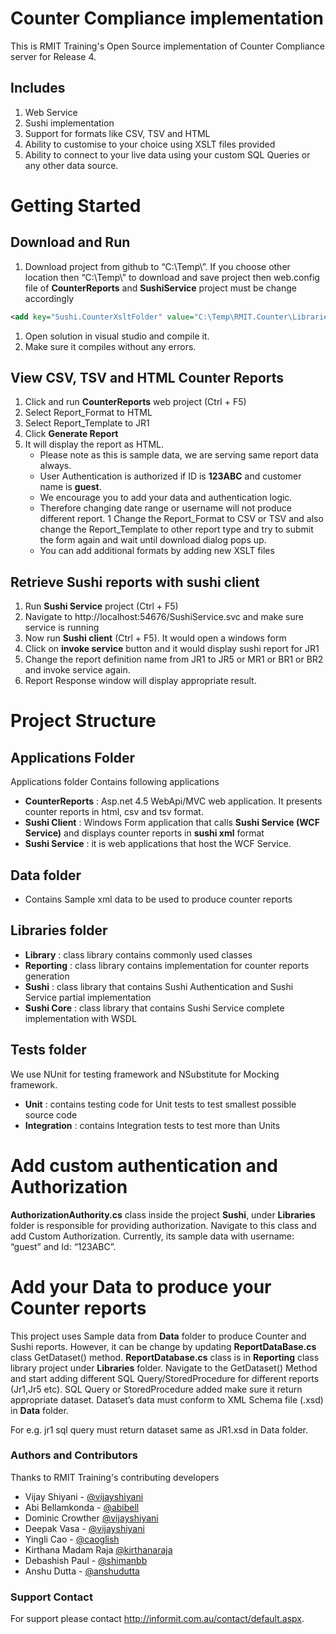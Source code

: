 # Counter Compliance implementation
This is RMIT Training's Open Source implementation of Counter Compliance server for Release 4.

## Includes
1. Web Service
1. Sushi implementation
1. Support for formats like CSV, TSV and HTML
1. Ability to customise to your choice using XSLT files provided
1. Ability to connect to your live data using your custom SQL Queries or any other data source.

# Getting Started

## Download and Run
1. Download project from github to “C:\Temp\”. If you choose other location then “C:\Temp\” to download and save project then web.config file of **CounterReports** and **SushiService** project must be change accordingly
```xml
<add key="Sushi.CounterXsltFolder" value="C:\Temp\RMIT.Counter\Libraries\Reporting\Reports\Xslt" />
```
1. Open solution in visual studio and compile it.
1. Make sure it compiles without any errors.

## View CSV, TSV and HTML Counter Reports
1. Click and run **CounterReports** web project (Ctrl + F5)
1. Select Report_Format to HTML
1. Select Report_Template to JR1
1. Click **Generate Report**
1. It will display the report as HTML.
    * Please note as this is sample data, we are serving same report data always.
    * User Authentication is authorized if ID is **123ABC** and customer name is **guest**.
    * We encourage you to add your data and authentication logic.
    * Therefore changing date range or username will not produce different report.
1 Change the Report_Format to CSV or TSV and also change the Report_Template to other report type and try to submit the form again and wait until download dialog pops up.
    * You can add additional formats by adding new XSLT files

## Retrieve Sushi reports with sushi client
1. Run **Sushi Service** project (Ctrl + F5)
1. Navigate to http://localhost:54676/SushiService.svc and make sure service is running
1. Now run **Sushi client** (Ctrl + F5). It would open a windows form
1. Click on **invoke service** button and it would display sushi report for JR1
1. Change the report definition name from JR1 to JR5 or MR1 or BR1 or BR2 and invoke service again.
1. Report Response window will display appropriate result.

# Project Structure
## Applications Folder
Applications folder Contains following applications
* **CounterReports** :  Asp.net 4.5 WebApi/MVC web application. It presents counter reports in html, csv and tsv format. 
* **Sushi Client** : Windows Form application that calls **Sushi Service (WCF Service)** and displays counter reports in **sushi xml** format
* **Sushi Service** : it is web applications that host the WCF Service.

## Data folder
* Contains Sample xml data to be used to produce counter reports

## Libraries folder
* **Library** :  class library contains commonly used classes 
* **Reporting** : class library contains implementation for counter reports generation
* **Sushi** : class library that contains Sushi Authentication and Sushi Service partial implementation
* **Sushi Core** : class library that contains Sushi Service complete implementation with WSDL

## Tests folder
We use NUnit for testing framework and NSubstitute for Mocking framework.
* **Unit** : contains testing code for Unit tests to test smallest possible source code
* **Integration** : contains Integration tests to test more than Units

# Add custom authentication and Authorization
**AuthorizationAuthority.cs** class inside the project **Sushi**, under **Libraries** folder is responsible for providing authorization.  Navigate to this class and add Custom Authorization. Currently, its sample data with username: “guest” and Id: “123ABC”.

# Add your Data to produce your Counter reports 
This project uses Sample data from **Data** folder to produce Counter and Sushi reports. However, it can be change by updating **ReportDataBase.cs** class GetDataset() method. **ReportDatabase.cs** class is in **Reporting** class library project under **Libraries** folder. Navigate to the GetDataset() Method and start adding different SQL Query/StoredProcedure for different reports (Jr1,Jr5 etc). SQL Query or StoredProcedure added make sure it return appropriate dataset. Dataset’s data must conform to XML Schema file (.xsd) in **Data** folder.

For e.g. jr1 sql query must return dataset same as JR1.xsd in Data folder.

### Authors and Contributors
Thanks to RMIT Training's contributing developers
* Vijay Shiyani - [@vijayshiyani](https://github.com/vijayshiyani)
* Abi Bellamkonda - [@abibell](https://github.com/abibell)
* Dominic Crowther [@vijayshiyani](https://github.com/vijayshiyani)
* Deepak Vasa - [@vijayshiyani](https://github.com/vijayshiyani)
* Yingli Cao - [@caoglish](https://github.com/caoglish)
* Kirthana Madam Raja [@kirthanaraja](https://github.com/kirthanaraja)
* Debashish Paul - [@shimanbb](https://github.com/shimanbb)
* Anshu Dutta - [@anshudutta](https://github.com/anshudutta)

### Support Contact
For support please contact http://informit.com.au/contact/default.aspx.
